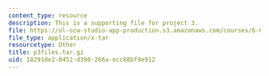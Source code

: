 ```yaml
---
content_type: resource
description: This is a supporting file for project 3.
file: https://ol-ocw-studio-app-production.s3.amazonaws.com/courses/6-035-computer-language-engineering-spring-2010/18291de20452d390266aecc88bf9e912_p3files.tar.gz
file_type: application/x-tar
resourcetype: Other
title: p3files.tar.gz
uid: 18291de2-0452-d390-266a-ecc88bf9e912
---
```


